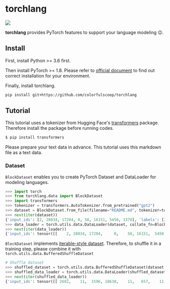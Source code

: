 # torchlang

![](https://github.com/colorfulscoop/tfdlg/workflows/torchlang/badge.svg)

**torchlang** provides PyTorch features to support your language modeling 😉.

## Install

First, install Python >= 3.6 first.

Then install PyTorch >= 1.8. Please refer to [official document](https://pytorch.org/get-started/locally/)
to find out correct installation for your environment.

Finally, install torchlang.

```sh
pip install git+https://github.com/colorfulscoop/torchlang
```

## Tutorial

This tutorial uses a tokenizer from Hugging Face's [transformers](https://github.com/huggingface/transformers) package.
Therefore install the package before running codes.

```sh
$ pip install transformers
```

Please prepare your text data in advance. This tutorial uses this markdown file as a text data.

### Dataset

`BlockDataset` enables you to create PyTorch Dataset and DataLoader for modeling languages.


```py
>>> import torch
>>> from torchlang.data import BlockDataset
>>> import transformers
>>> tokenizer = transformers.AutoTokenizer.from_pretrained("gpt2")
>>> dataset = BlockDataset.from_file(filename="README.md", tokenizer=tokenizer, block_size=8)
>>> next(iter(dataset))
{'input_ids': [2, 28034, 17204, 0, 58, 16151, 5450, 1378], 'labels': [28034, 17204, 0, 58, 16151, 5450, 1378, 12567]}
>>> data_loader = torch.utils.data.DataLoader(dataset, collate_fn=BlockDataset.collate_fn)
>>> next(iter(data_loader))
{'input_ids': tensor([[    2, 28034, 17204,     0,    58, 16151,  5450,  1378]]), 'labels': tensor([[28034, 17204,     0,    58, 16151,  5450,  1378, 12567]])}
```

`BlockDataset` implements [iterable-style dataset](https://pytorch.org/docs/stable/data.html#iterable-style-datasets).
Therefore, to shuffle it in a training step, please combine it with `torch.utils.data.BufferedShuffleDataset`

```py
# Shuffle dataset
>>> shuffled_dataset = torch.utils.data.BufferedShuffleDataset(dataset, buffer_size=100)
>>> shuffled_data_loader = torch.utils.data.DataLoader(shuffled_dataset, collate_fn=BlockDataset.collate_fn)
>>> next(iter(shuffled_data_loader))
{'input_ids': tensor([[ 2682,    11,  1596, 18638,    11,   657,    11,  7618]]), 'labels': tensor([[   11,  1596, 18638,    11,   657,    11,  7618,    11]])}
```
